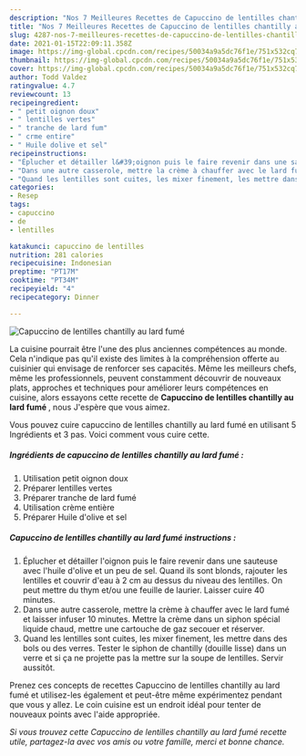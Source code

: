 ```yaml
---
description: "Nos 7 Meilleures Recettes de Capuccino de lentilles chantilly au lard fumé"
title: "Nos 7 Meilleures Recettes de Capuccino de lentilles chantilly au lard fumé"
slug: 4287-nos-7-meilleures-recettes-de-capuccino-de-lentilles-chantilly-au-lard-fume
date: 2021-01-15T22:09:11.358Z
image: https://img-global.cpcdn.com/recipes/50034a9a5dc76f1e/751x532cq70/capuccino-de-lentilles-chantilly-au-lard-fume-photo-principale-de-la-recette.jpg
thumbnail: https://img-global.cpcdn.com/recipes/50034a9a5dc76f1e/751x532cq70/capuccino-de-lentilles-chantilly-au-lard-fume-photo-principale-de-la-recette.jpg
cover: https://img-global.cpcdn.com/recipes/50034a9a5dc76f1e/751x532cq70/capuccino-de-lentilles-chantilly-au-lard-fume-photo-principale-de-la-recette.jpg
author: Todd Valdez
ratingvalue: 4.7
reviewcount: 13
recipeingredient:
- " petit oignon doux"
- " lentilles vertes"
- " tranche de lard fum"
- " crme entire"
- " Huile dolive et sel"
recipeinstructions:
- "Éplucher et détailler l&#39;oignon puis le faire revenir dans une sauteuse avec l&#39;huile d&#39;olive et un peu de sel. Quand ils sont blonds, rajouter les lentilles et couvrir d&#39;eau à 2 cm au dessus du niveau des lentilles. On peut mettre du thym et/ou une feuille de laurier. Laisser cuire 40 minutes."
- "Dans une autre casserole, mettre la crème à chauffer avec le lard fumé et laisser infuser 10 minutes. Mettre la crème dans un siphon spécial liquide chaud, mettre une cartouche de gaz secouer et réserver."
- "Quand les lentilles sont cuites, les mixer finement, les mettre dans des bols ou des verres. Tester le siphon de chantilly (douille lisse) dans un verre et si ça ne projette pas la mettre sur la soupe de lentilles. Servir aussitôt."
categories:
- Resep
tags:
- capuccino
- de
- lentilles

katakunci: capuccino de lentilles 
nutrition: 281 calories
recipecuisine: Indonesian
preptime: "PT17M"
cooktime: "PT34M"
recipeyield: "4"
recipecategory: Dinner

---
```



![Capuccino de lentilles chantilly au lard fumé](https://img-global.cpcdn.com/recipes/50034a9a5dc76f1e/751x532cq70/capuccino-de-lentilles-chantilly-au-lard-fume-photo-principale-de-la-recette.jpg)

La cuisine pourrait être l'une des plus anciennes compétences au monde. Cela n'indique pas qu'il existe des limites à la compréhension offerte au cuisinier qui envisage de renforcer ses capacités. Même les meilleurs chefs, même les professionnels, peuvent constamment découvrir de nouveaux plats, approches et techniques pour améliorer leurs compétences en cuisine, alors essayons cette recette de <strong> Capuccino de lentilles chantilly au lard fumé </strong>, nous J'espère que vous aimez.

<!--inarticleads1-->

Vous pouvez cuire capuccino de lentilles chantilly au lard fumé en utilisant 5 Ingrédients et 3 pas. Voici comment vous cuire cette.

##### Ingrédients de capuccino de lentilles chantilly au lard fumé :

1. Utilisation  petit oignon doux
1. Préparer  lentilles vertes
1. Préparer  tranche de lard fumé
1. Utilisation  crème entière
1. Préparer  Huile d&#39;olive et sel




<!--inarticleads2-->

##### Capuccino de lentilles chantilly au lard fumé instructions :

1. Éplucher et détailler l&#39;oignon puis le faire revenir dans une sauteuse avec l&#39;huile d&#39;olive et un peu de sel. Quand ils sont blonds, rajouter les lentilles et couvrir d&#39;eau à 2 cm au dessus du niveau des lentilles. On peut mettre du thym et/ou une feuille de laurier. Laisser cuire 40 minutes.
1. Dans une autre casserole, mettre la crème à chauffer avec le lard fumé et laisser infuser 10 minutes. Mettre la crème dans un siphon spécial liquide chaud, mettre une cartouche de gaz secouer et réserver.
1. Quand les lentilles sont cuites, les mixer finement, les mettre dans des bols ou des verres. Tester le siphon de chantilly (douille lisse) dans un verre et si ça ne projette pas la mettre sur la soupe de lentilles. Servir aussitôt.




<!--inarticleads1-->

<p>
Prenez ces concepts de recettes Capuccino de lentilles chantilly au lard fumé et utilisez-les également et peut-être même expérimentez pendant que vous y allez. Le coin cuisine est un endroit idéal pour tenter de nouveaux points avec l'aide appropriée.
</p>

<p>
<i>Si vous trouvez cette Capuccino de lentilles chantilly au lard fumé recette utile, partagez-la avec vos amis ou votre famille, merci et bonne chance.</i>
</p>
